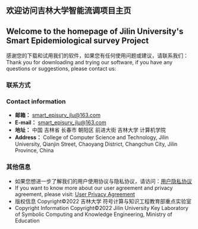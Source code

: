 ## 欢迎访问吉林大学智能流调项目主页
## Welcome to the homepage of Jilin University's Smart Epidemiological survey Project
感谢您的下载和试用我们的软件，如果您有任何使用问题或建议，请联系我们：  
Thank you for downloading and trying our software, if you have any questions or suggestions, please contact us:
### 联系方式
### Contact information
- **邮箱：** smart_episurv_jlu@163.com
- **E-mail：** smart_episurv_jlu@163.com
- **地址：** 中国 吉林省 长春市 朝阳区 前进大街 吉林大学 计算机学院
- **Address：** College of Computer Science and Technology, Jilin University, Qianjin Street, Chaoyang District, Changchun City, Jilin Province, China
### 其他信息
- 如果您想进一步了解我们的用户使用协议与隐私协议，请访问：[用户隐私协议](protocol.md)
- If you want to know more about our user agreement and privacy agreement, please visit: [User Privacy Agreement](protocol.md)
- 版权信息 Copyright©2022 吉林大学 符号计算与知识工程教育部重点实验室
- Copyright Information Copyright©2022 Jilin University Key Laboratory of Symbolic Computing and Knowledge Engineering, Ministry of Education

